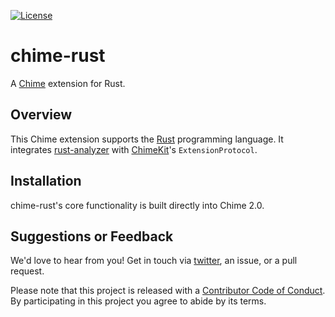 [![License][license badge]][license]

# chime-rust
A [Chime][chime] extension for Rust.

## Overview

This Chime extension supports the [Rust][rust] programming language. It integrates [rust-analyzer][rust-analyzer] with [ChimeKit][chimekit]'s `ExtensionProtocol`.

## Installation

chime-rust's core functionality is built directly into Chime 2.0.

## Suggestions or Feedback

We'd love to hear from you! Get in touch via [twitter](https://twitter.com/chimehq), an issue, or a pull request.

Please note that this project is released with a [Contributor Code of Conduct](CODE_OF_CONDUCT.md). By participating in this project you agree to abide by its terms.

[license]: https://opensource.org/licenses/BSD-3-Clause
[license badge]: https://img.shields.io/github/license/ChimeHQ/chime-rust
[chime]: https://www.chimehq.com
[rust]: https://www.rust-lang.org
[rust-analyzer]: https://rust-analyzer.github.io
[chimekit]: https://github.com/ChimeHQ/ChimeKit
